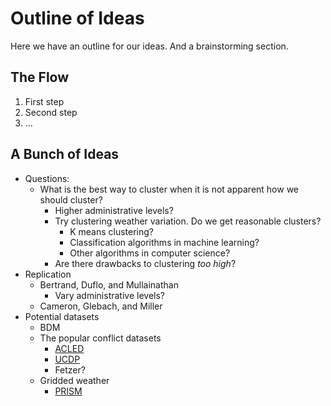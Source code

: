 # Outline of Ideas

Here we have an outline for our ideas. And a brainstorming section.

## The Flow

1. First step
1. Second step
1. ...

## A Bunch of Ideas

- Questions: 
  - What is the best way to cluster when it is not apparent how we should cluster?
    - Higher administrative levels?
    - Try clustering weather variation. Do we get reasonable clusters?
      - K means clustering?
      - Classification algorithms in machine learning?
      - Other algorithms in computer science?
    - Are there drawbacks to clustering *too high*?
- Replication
  - Bertrand, Duflo, and Mullainathan
    - Vary administrative levels?
  - Cameron, Glebach, and Miller
- Potential datasets
  - BDM
  - The popular conflict datasets
    - [ACLED](http://www.acleddata.com)
    - [UCDP](http://www.pcr.uu.se/research/ucdp/datasets/)
    - Fetzer?
  - Gridded weather
    - [PRISM](http://www.prism.oregonstate.edu)
